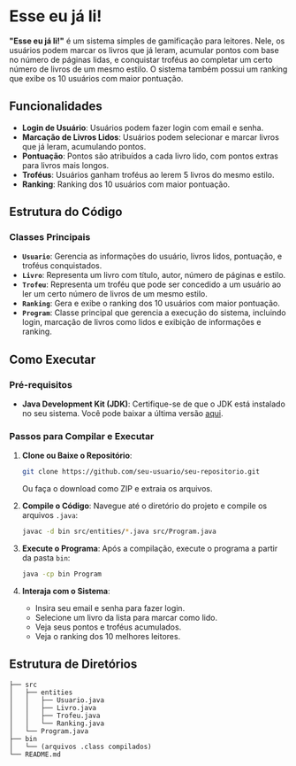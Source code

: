 # Esse eu já li!

**"Esse eu já li!"** é um sistema simples de gamificação para leitores. Nele, os usuários podem marcar os livros que já leram, acumular pontos com base no número de páginas lidas, e conquistar troféus ao completar um certo número de livros de um mesmo estilo. O sistema também possui um ranking que exibe os 10 usuários com maior pontuação.

## Funcionalidades

- **Login de Usuário**: Usuários podem fazer login com email e senha.
- **Marcação de Livros Lidos**: Usuários podem selecionar e marcar livros que já leram, acumulando pontos.
- **Pontuação**: Pontos são atribuídos a cada livro lido, com pontos extras para livros mais longos.
- **Troféus**: Usuários ganham troféus ao lerem 5 livros do mesmo estilo.
- **Ranking**: Ranking dos 10 usuários com maior pontuação.

## Estrutura do Código

### Classes Principais

- **`Usuario`**: Gerencia as informações do usuário, livros lidos, pontuação, e troféus conquistados.
- **`Livro`**: Representa um livro com título, autor, número de páginas e estilo.
- **`Trofeu`**: Representa um troféu que pode ser concedido a um usuário ao ler um certo número de livros de um mesmo estilo.
- **`Ranking`**: Gera e exibe o ranking dos 10 usuários com maior pontuação.
- **`Program`**: Classe principal que gerencia a execução do sistema, incluindo login, marcação de livros como lidos e exibição de informações e ranking.

## Como Executar

### Pré-requisitos

- **Java Development Kit (JDK)**: Certifique-se de que o JDK está instalado no seu sistema. Você pode baixar a última versão [aqui](https://www.oracle.com/java/technologies/javase-jdk11-downloads.html).

### Passos para Compilar e Executar

1. **Clone ou Baixe o Repositório**:
    ```bash
    git clone https://github.com/seu-usuario/seu-repositorio.git
    ```
    Ou faça o download como ZIP e extraia os arquivos.

2. **Compile o Código**:
    Navegue até o diretório do projeto e compile os arquivos `.java`:
    ```bash
    javac -d bin src/entities/*.java src/Program.java
    ```

3. **Execute o Programa**:
    Após a compilação, execute o programa a partir da pasta `bin`:
    ```bash
    java -cp bin Program
    ```

4. **Interaja com o Sistema**:
    - Insira seu email e senha para fazer login.
    - Selecione um livro da lista para marcar como lido.
    - Veja seus pontos e troféus acumulados.
    - Veja o ranking dos 10 melhores leitores.

## Estrutura de Diretórios

```plaintext
├── src
│   ├── entities
│   │   ├── Usuario.java
│   │   ├── Livro.java
│   │   ├── Trofeu.java
│   │   └── Ranking.java
│   └── Program.java
├── bin
│   └── (arquivos .class compilados)
└── README.md
